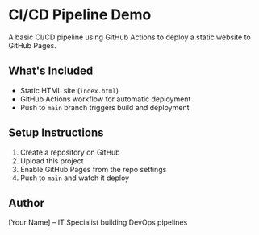 # CI/CD Pipeline Demo

A basic CI/CD pipeline using GitHub Actions to deploy a static website to GitHub Pages.

## What's Included
- Static HTML site (`index.html`)
- GitHub Actions workflow for automatic deployment
- Push to `main` branch triggers build and deployment

## Setup Instructions
1. Create a repository on GitHub
2. Upload this project
3. Enable GitHub Pages from the repo settings
4. Push to `main` and watch it deploy

## Author
[Your Name] – IT Specialist building DevOps pipelines
